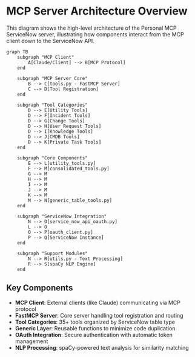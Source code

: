 # MCP Server Architecture Overview

This diagram shows the high-level architecture of the Personal MCP ServiceNow server, illustrating how components interact from the MCP client down to the ServiceNow API.

```mermaid
graph TB
    subgraph "MCP Client"
        A[Claude/Client] --> B[MCP Protocol]
    end
    
    subgraph "MCP Server Core"
        B --> C[tools.py - FastMCP Server]
        C --> D[Tool Registration]
    end
    
    subgraph "Tool Categories"
        D --> E[Utility Tools]
        D --> F[Incident Tools]
        D --> G[Change Tools]
        D --> H[User Request Tools]
        D --> I[Knowledge Tools]
        D --> J[CMDB Tools]
        D --> K[Private Task Tools]
    end
    
    subgraph "Core Components"
        E --> L[utility_tools.py]
        F --> M[consolidated_tools.py]
        G --> M
        H --> M
        I --> M
        J --> M
        K --> M
        M --> N[generic_table_tools.py]
    end
    
    subgraph "ServiceNow Integration"
        N --> O[service_now_api_oauth.py]
        L --> O
        O --> P[oauth_client.py]
        P --> Q[ServiceNow Instance]
    end
    
    subgraph "Support Modules"
        N --> R[utils.py - Text Processing]
        R --> S[spaCy NLP Engine]
    end
```

## Key Components

- **MCP Client**: External clients (like Claude) communicating via MCP protocol
- **FastMCP Server**: Core server handling tool registration and routing
- **Tool Categories**: 35+ tools organized by ServiceNow table type
- **Generic Layer**: Reusable functions to minimize code duplication
- **OAuth Integration**: Secure authentication with automatic token management
- **NLP Processing**: spaCy-powered text analysis for similarity matching